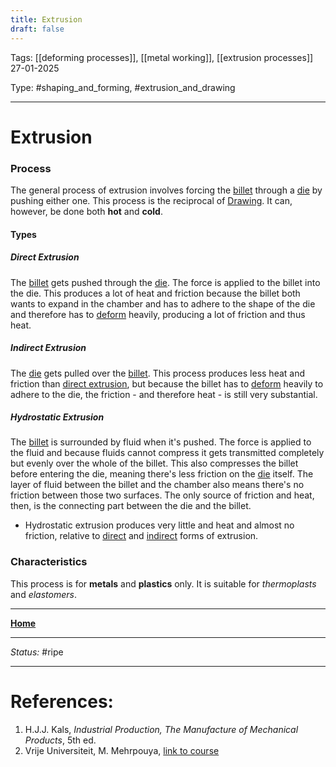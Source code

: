 ```yaml
---
title: Extrusion
draft: false
---
```

Tags: [[deforming processes]], [[metal working]], [[extrusion processes]] <br>27-01-2025

Type: #shaping_and_forming, #extrusion_and_drawing

---
# Extrusion
### Process
The general process of extrusion involves forcing the [billet](!%20Manufacturing%20Technologies%20Overview.md#Terms%20and%20Disambiguation) through a [die](!%20Manufacturing%20Technologies%20Overview.md#Terms%20and%20Disambiguation) by pushing either one. This process is the reciprocal of [Drawing](Drawing.md). It can, however, be done both __hot__ and __cold__.
#### Types
##### Direct Extrusion
The [billet](!%20Manufacturing%20Technologies%20Overview.md#Terms%20and%20Disambiguation) gets pushed through the [die](!%20Manufacturing%20Technologies%20Overview.md#Terms%20and%20Disambiguation). The force is applied to the billet into the die. This produces a lot of heat and friction because the billet both wants to expand in the chamber and has to adhere to the shape of the die and therefore has to [deform](Crystal%20Manipulation%20and%20Deformation.md) heavily, producing a lot of friction and thus heat.
##### Indirect Extrusion
The [die](!%20Manufacturing%20Technologies%20Overview.md#Terms%20and%20Disambiguation) gets pulled over the [billet](!%20Manufacturing%20Technologies%20Overview.md#Terms%20and%20Disambiguation). This process produces less heat and friction than [direct extrusion](#direct%20extrusion), but because the billet has to [deform](Crystal%20Manipulation%20and%20Deformation.md) heavily to adhere to the die, the friction - and therefore heat - is still very substantial.
##### Hydrostatic Extrusion
The [billet](!%20Manufacturing%20Technologies%20Overview.md#Terms%20and%20Disambiguation) is surrounded by fluid when it's pushed. The force is applied to the fluid and because fluids cannot compress it gets transmitted completely but evenly over the whole of the billet. This also compresses the billet before entering the die, meaning there's less friction on the [die](!%20Manufacturing%20Technologies%20Overview.md#Terms%20and%20Disambiguation) itself. The layer of fluid between the billet and the chamber also means there's no friction between those two surfaces. The only source of friction and heat, then, is the connecting part between the die and the billet.
- Hydrostatic extrusion produces very little and heat and almost no friction, relative to [direct](#direct%20extrusion) and [indirect](#indirect%20extrusion) forms of extrusion.

### Characteristics
This process is for __metals__ and __plastics__ only. It is suitable for _thermoplasts_ and _elastomers_.








---
__[Home](!%20Manufacturing%20Technologies%20Overview.md)__

---
_Status:_ #ripe

---
# References:

1. H.J.J. Kals, _Industrial Production, The Manufacture of Mechanical Products_, 5th ed.
2. Vrije Universiteit, M. Mehrpouya, [link to course](https://canvas.utwente.nl/courses/15351)